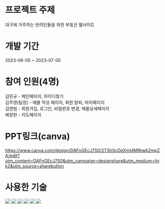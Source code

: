 # 프로젝트 주제
대구에 거주하는 반려인들을 위한 부동산 웹사이트

# 개발 기간
2023-06-05 ~ 2023-07-05

# 참여 인원(4명)
김민규 - 메인페이지, 아이디찾기 <br>
김주영(팀장) - 매물 작성 페이지, 회원 탈퇴, 마이페이지<br>
김영범 - 회원가입, 로그인, 비밀번호 변경, 매물상세페이지 <br>
배창현 - 지도페이지 <br>

# PPT링크(canva)
https://www.canva.com/design/DAFnGEcJ7S0/2TShScDeXmt4M6twA2mpZA/edit?utm_content=DAFnGEcJ7S0&utm_campaign=designshare&utm_medium=link2&utm_source=sharebutton

# 사용한 기술
<img src="https://img.shields.io/badge/Visual Studio Code-007ACC?style=flat-square&logo=Visual Studio Code&logoColor=white"/>
<img src="https://img.shields.io/badge/PHP-777BB4?style=flat-square&logo=php&logoColor=white"/>
<img src="https://img.shields.io/badge/MariaDB-003545?style=flat-square&logo=mariaDB&logoColor=white"/>
<img src="https://img.shields.io/badge/HTML5-E34F26?style=flat-square&logo=html5&logoColor=white"/>
<img src="https://img.shields.io/badge/CSS3-1572B6?style=flat-square&logo=css3&logoColor=white"/>
<img src="https://img.shields.io/badge/html5-#06B6D4?style=for-the-badge&logo=html5&logoColor=white">

